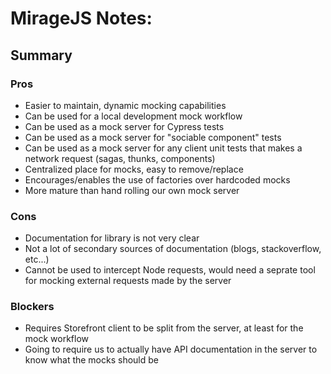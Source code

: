 # MirageJS Notes:

## Summary

### Pros
- Easier to maintain, dynamic mocking capabilities
- Can be used for a local development mock workflow
- Can be used as a mock server for Cypress tests
- Can be used as a mock server for "sociable component" tests
- Can be used as a mock server for any client unit tests that makes a network request (sagas, thunks, components)
- Centralized place for mocks, easy to remove/replace
- Encourages/enables the use of factories over hardcoded mocks
- More mature than hand rolling our own mock server

### Cons
- Documentation for library is not very clear
- Not a lot of secondary sources of documentation (blogs, stackoverflow, etc...)
- Cannot be used to intercept Node requests, would need a seprate tool for mocking external requests made by the server


### Blockers
- Requires Storefront client to be split from the server, at least for the mock workflow
- Going to require us to actually have API documentation in the server to know what the mocks should be


